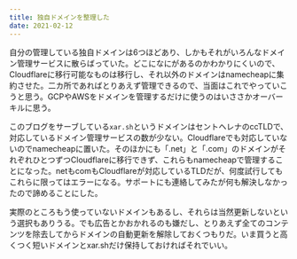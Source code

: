 ```yaml
---
title: 独自ドメインを整理した
date: 2021-02-12
---
```


自分の管理している独自ドメインは6つほどあり、しかもそれがいろんなドメイン管理サービスに散らばっていた。どこになにがあるのかわかりにくいので、Cloudflareに移行可能なものは移行し、それ以外のドメインはnamecheapに集約させた。二カ所であればとりあえず管理できるので、当面はこれでやっていこうと思う。GCPやAWSをドメインを管理するだけに使うのはいささかオーバーキルに思う。

このブログをサーブしている`xar.sh`というドメインはセントヘレナのccTLDで、対応しているドメイン管理サービスの数が少ない。Cloudflareでも対応していないのでnamecheapに置いた。そのほかにも「.net」と「.com」のドメインがそれぞれひとつずつCloudflareに移行できず、これらもnamecheapで管理することになった。netもcomもCloudflareが対応しているTLDだが、何度試行してもこれらに限ってはエラーになる。サポートにも連絡してみたが何も解決しなかったので諦めることにした。

実際のところもう使っていないドメインもあるし、それらは当然更新しないという選択もありうる。でも広告とかおかれるのも嫌だし、とりあえず全てのコンテンツを除去してからドメインの自動更新を解除しておくつもりだ。いま買うと高くつく短いドメインとxar.shだけ保持しておければそれでいい。
